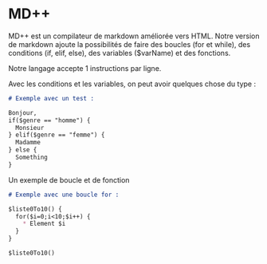 # MD++
MD++ est un compilateur de markdown améliorée vers HTML.
Notre version de markdown ajoute la possibilités de faire des boucles (for et while), des conditions (if, elif, else), des variables ($varName) et des fonctions.

Notre langage accepte 1 instructions par ligne.

Avec les conditions et les variables, on peut avoir quelques chose du type :
```md
# Exemple avec un test :

Bonjour,
if($genre == "homme") {
  Monsieur
} elif($genre == "femme") {
  Madamme
} else {
  Something
}
```

Un exemple de boucle et de fonction
```md
# Exemple avec une boucle for :

$liste0To10() {
  for($i=0;i<10;$i++) {
    * Element $i
  }
}

$liste0To10()
```